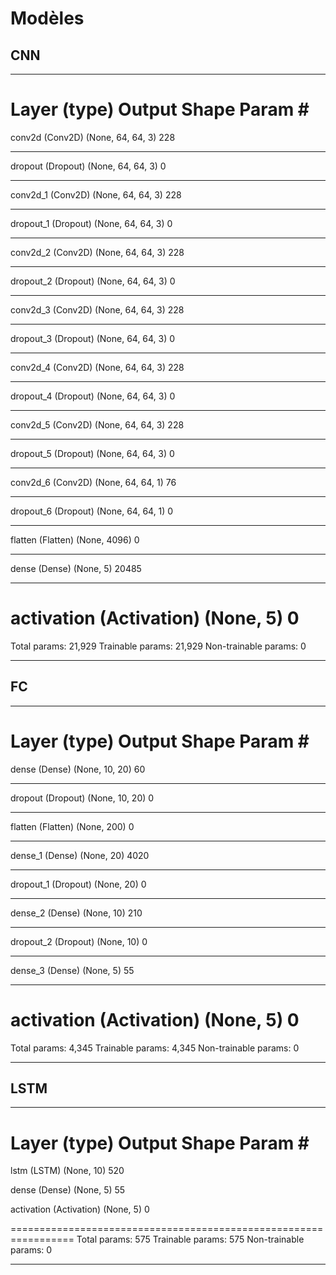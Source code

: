 # Modèles

## CNN
_________________________________________________________________
Layer (type)                 Output Shape              Param #   
=================================================================
conv2d (Conv2D)              (None, 64, 64, 3)         228       
_________________________________________________________________
dropout (Dropout)            (None, 64, 64, 3)         0         
_________________________________________________________________
conv2d_1 (Conv2D)            (None, 64, 64, 3)         228       
_________________________________________________________________
dropout_1 (Dropout)          (None, 64, 64, 3)         0         
_________________________________________________________________
conv2d_2 (Conv2D)            (None, 64, 64, 3)         228       
_________________________________________________________________
dropout_2 (Dropout)          (None, 64, 64, 3)         0         
_________________________________________________________________
conv2d_3 (Conv2D)            (None, 64, 64, 3)         228       
_________________________________________________________________
dropout_3 (Dropout)          (None, 64, 64, 3)         0         
_________________________________________________________________
conv2d_4 (Conv2D)            (None, 64, 64, 3)         228       
_________________________________________________________________
dropout_4 (Dropout)          (None, 64, 64, 3)         0         
_________________________________________________________________
conv2d_5 (Conv2D)            (None, 64, 64, 3)         228       
_________________________________________________________________
dropout_5 (Dropout)          (None, 64, 64, 3)         0         
_________________________________________________________________
conv2d_6 (Conv2D)            (None, 64, 64, 1)         76        
_________________________________________________________________
dropout_6 (Dropout)          (None, 64, 64, 1)         0         
_________________________________________________________________
flatten (Flatten)            (None, 4096)              0         
_________________________________________________________________
dense (Dense)                (None, 5)                 20485     
_________________________________________________________________
activation (Activation)      (None, 5)                 0         
=================================================================
Total params: 21,929
Trainable params: 21,929
Non-trainable params: 0
_________________________________________________________________


## FC
_________________________________________________________________
Layer (type)                 Output Shape              Param #   
=================================================================
dense (Dense)                (None, 10, 20)            60        
_________________________________________________________________
dropout (Dropout)            (None, 10, 20)            0         
_________________________________________________________________
flatten (Flatten)            (None, 200)               0         
_________________________________________________________________
dense_1 (Dense)              (None, 20)                4020      
_________________________________________________________________
dropout_1 (Dropout)          (None, 20)                0         
_________________________________________________________________
dense_2 (Dense)              (None, 10)                210       
_________________________________________________________________
dropout_2 (Dropout)          (None, 10)                0         
_________________________________________________________________
dense_3 (Dense)              (None, 5)                 55        
_________________________________________________________________
activation (Activation)      (None, 5)                 0         
=================================================================
Total params: 4,345
Trainable params: 4,345
Non-trainable params: 0
_________________________________________________________________

## LSTM
_________________________________________________________________
 Layer (type)                Output Shape              Param #   
=================================================================
 lstm (LSTM)                 (None, 10)                520       
                                                                 
 dense (Dense)               (None, 5)                 55        
                                                                 
 activation (Activation)     (None, 5)                 0         
                                                                 
=================================================================
Total params: 575
Trainable params: 575
Non-trainable params: 0
_________________________________________________________________
